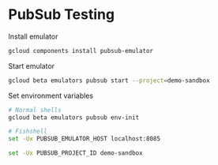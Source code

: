 # PubSub Testing

Install emulator

```bash
gcloud components install pubsub-emulator
```

Start emulator

```bash
gcloud beta emulators pubsub start --project=demo-sandbox
```

Set environment variables

```bash
# Normal shells
gcloud beta emulators pubsub env-init

# Fishshell
set -Ux PUBSUB_EMULATOR_HOST localhost:8085

set -Ux PUBSUB_PROJECT_ID demo-sandbox
```

